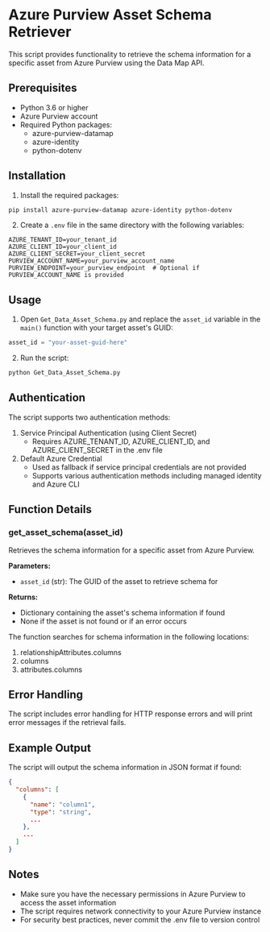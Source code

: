 # Azure Purview Asset Schema Retriever

This script provides functionality to retrieve the schema information for a specific asset from Azure Purview using the Data Map API.

## Prerequisites

- Python 3.6 or higher
- Azure Purview account
- Required Python packages:
  - azure-purview-datamap
  - azure-identity
  - python-dotenv

## Installation

1. Install the required packages:
```bash
pip install azure-purview-datamap azure-identity python-dotenv
```

2. Create a `.env` file in the same directory with the following variables:
```env
AZURE_TENANT_ID=your_tenant_id
AZURE_CLIENT_ID=your_client_id
AZURE_CLIENT_SECRET=your_client_secret
PURVIEW_ACCOUNT_NAME=your_purview_account_name
PURVIEW_ENDPOINT=your_purview_endpoint  # Optional if PURVIEW_ACCOUNT_NAME is provided
```

## Usage

1. Open `Get_Data_Asset_Schema.py` and replace the `asset_id` variable in the `main()` function with your target asset's GUID:
```python
asset_id = "your-asset-guid-here"
```

2. Run the script:
```bash
python Get_Data_Asset_Schema.py
```

## Authentication

The script supports two authentication methods:
1. Service Principal Authentication (using Client Secret)
   - Requires AZURE_TENANT_ID, AZURE_CLIENT_ID, and AZURE_CLIENT_SECRET in the .env file
2. Default Azure Credential
   - Used as fallback if service principal credentials are not provided
   - Supports various authentication methods including managed identity and Azure CLI

## Function Details

### get_asset_schema(asset_id)

Retrieves the schema information for a specific asset from Azure Purview.

**Parameters:**
- `asset_id` (str): The GUID of the asset to retrieve schema for

**Returns:**
- Dictionary containing the asset's schema information if found
- None if the asset is not found or if an error occurs

The function searches for schema information in the following locations:
1. relationshipAttributes.columns
2. columns
3. attributes.columns

## Error Handling

The script includes error handling for HTTP response errors and will print error messages if the retrieval fails.

## Example Output

The script will output the schema information in JSON format if found:

```json
{
  "columns": [
    {
      "name": "column1",
      "type": "string",
      ...
    },
    ...
  ]
}
```

## Notes

- Make sure you have the necessary permissions in Azure Purview to access the asset information
- The script requires network connectivity to your Azure Purview instance
- For security best practices, never commit the .env file to version control
